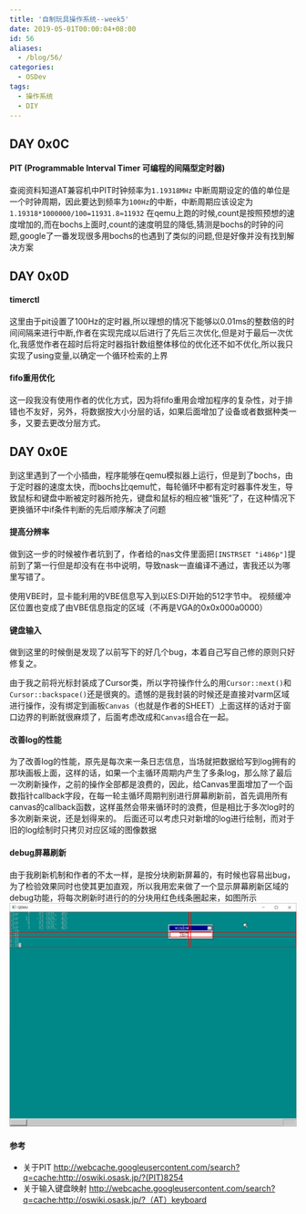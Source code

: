 ```yaml
---
title: '自制玩具操作系统--week5'
date: 2019-05-01T00:00:04+08:00
id: 56
aliases:
  - /blog/56/
categories:
  - OSDev
tags:
  - 操作系统
  - DIY
---
```


## DAY 0x0C

#### PIT (Programmable Interval Timer 可编程的间隔型定时器)

查阅资料知道AT兼容机中PIT时钟频率为`1.19318MHz`
中断周期设定的值的单位是一个时钟周期，因此要达到频率为`100Hz`的中断，中断周期应该设定为`1.19318*1000000/100=11931.8≈11932`
在qemu上跑的时候,count是按照预想的速度增加的,而在bochs上面时,count的速度明显的降低,猜测是bochs的时钟的问题,google了一番发现很多用bochs的也遇到了类似的问题,但是好像并没有找到解决方案

## DAY 0x0D

#### timerctl
这里由于pit设置了100Hz的定时器,所以理想的情况下能够以0.01ms的整数倍的时间间隔来进行中断,作者在实现完成以后进行了先后三次优化,但是对于最后一次优化,我感觉作者在超时后将定时器指针数组整体移位的优化还不如不优化,所以我只实现了using变量,以确定一个循环检索的上界

#### fifo重用优化
这一段我没有使用作者的优化方式，因为将fifo重用会增加程序的复杂性，对于排错也不友好，另外，将数据按大小分层的话，如果后面增加了设备或者数据种类一多，又要去更改分层方式。

## DAY 0x0E
到这里遇到了一个小插曲，程序能够在qemu模拟器上运行，但是到了bochs，由于定时器的速度太快，而bochs比qemu忙，每轮循环中都有定时器事件发生，导致鼠标和键盘中断被定时器所抢先，键盘和鼠标的相应被“饿死”了，在这种情况下更换循环中if条件判断的先后顺序解决了问题

#### 提高分辨率
做到这一步的时候被作者坑到了，作者给的nas文件里面把`[INSTRSET "i486p"]`提前到了第一行但是却没有在书中说明，导致nask一直编译不通过，害我还以为哪里写错了。

使用VBE时，显卡能利用的VBE信息写入到以ES:DI开始的512字节中。
视频缓冲区位置也变成了由VBE信息指定的区域（不再是VGA的0x0x000a0000）

#### 键盘输入
做到这里的时候倒是发现了以前写下的好几个bug，本着自己写自己修的原则只好修复之。

由于我之前将光标封装成了Cursor类，所以字符操作什么的用`Cursor::next()`和`Cursor::backspace()`还是很爽的。遗憾的是我封装的时候还是直接对varm区域进行操作，没有绑定到画板`Canvas`（也就是作者的SHEET）上面这样的话对于窗口边界的判断就很麻烦了，后面考虑改成和`Canvas`组合在一起。

#### 改善log的性能
为了改善log的性能，原先是每次来一条日志信息，当场就把数据给写到log拥有的那块画板上面，这样的话，如果一个主循环周期内产生了多条log，那么除了最后一次刷新操作，之前的操作全部都是浪费的，因此，给Canvas里面增加了一个函数指针callback字段，在每一轮主循环周期判别进行屏幕刷新前，首先调用所有canvas的callback函数，这样虽然会带来循环时的浪费，但是相比于多次log时的多次刷新来说，还是划得来的。
后面还可以考虑只对新增的log进行绘制，而对于旧的log绘制时只拷贝对应区域的图像数据

#### debug屏幕刷新
由于我刷新机制和作者的不太一样，是按分块刷新屏幕的，有时候也容易出bug，为了检验效果同时也使其更加直观，所以我用宏来做了一个显示屏幕刷新区域的debug功能，将每次刷新时进行的的分块用红色线条圈起来，如图所示
![分块区域](/images/blog/os/5.png)


#### 参考
- 关于PIT
http://webcache.googleusercontent.com/search?q=cache:http://oswiki.osask.jp/?(PIT)8254
- 关于输入键盘映射
http://webcache.googleusercontent.com/search?q=cache:http://oswiki.osask.jp/?（AT）keyboard 
